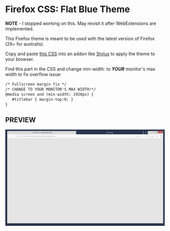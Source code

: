 # Firefox CSS: Flat Blue Theme

**NOTE** - I stopped working on this. May revisit it after WebExtensions are implemented.

This Firefox theme is meant to be used with the latest version of Firefox (29+ for australis).

Copy and paste [this CSS](https://github.com/AnthonyVadala/Firefox_CSS-Flat_Blue_Theme/blob/master/Firefox-CSS)  into an addon like [Stylus](https://addons.mozilla.org/en-US/firefox/addon/styl-us/) to apply the theme to your browser.

Find this part in the CSS and change min-width: to ***YOUR*** monitor's max width to fix overflow issue:

    /* Fullscreen margin fix */
    /* CHANGE TO YOUR MONITOR'S MAX WIDTH!*/
    @media screen and (min-width: 1920px) { 
       #titlebar { margin-top:0; }
    }

## PREVIEW
![Alt text](https://raw.githubusercontent.com/AnthonyVadala/Firefox_CSS-Flat_Blue_Theme/master/Previews/firefox-theme-preview.png)
